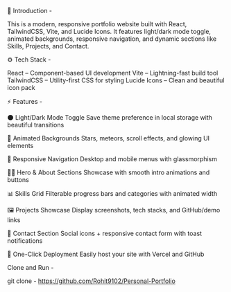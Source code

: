 🚀 Introduction -

This is a modern, responsive portfolio website built with React, TailwindCSS, Vite, and Lucide Icons. It features light/dark mode toggle, animated backgrounds, responsive navigation, and dynamic sections like Skills, Projects, and Contact. 

⚙️ Tech Stack -

React – Component-based UI development
Vite – Lightning-fast build tool
TailwindCSS – Utility-first CSS for styling
Lucide Icons – Clean and beautiful icon pack

⚡️ Features -

🌑 Light/Dark Mode Toggle Save theme preference in local storage with beautiful transitions

💫 Animated Backgrounds Stars, meteors, scroll effects, and glowing UI elements

📱 Responsive Navigation Desktop and mobile menus with glassmorphism

👨‍💻 Hero & About Sections Showcase with smooth intro animations and buttons

📊 Skills Grid Filterable progress bars and categories with animated width

🖼️ Projects Showcase Display screenshots, tech stacks, and GitHub/demo links

📩 Contact Section Social icons + responsive contact form with toast notifications

🚀 One-Click Deployment Easily host your site with Vercel and GitHub

Clone and Run -

git clone - https://github.com/Rohit9102/Personal-Portfolio
